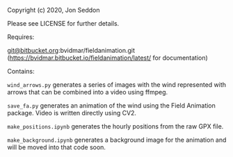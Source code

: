Copyright (c) 2020, Jon Seddon

Please see LICENSE for further details.

Requires:

git@bitbucket.org:bvidmar/fieldanimation.git (https://bvidmar.bitbucket.io/fieldanimation/latest/ for documentation)

Contains:

`wind_arrows.py` generates a series of images with the wind represented with arrows that can be combined into a video using ffmpeg.

`save_fa.py` generates an animation of the wind using the Field Animation package. Video is written directly using CV2.

`make_positions.ipynb` generates the hourly positions from the raw GPX file.

`make_background.ipynb` generates a background image for the animation and will be moved into that code soon.
